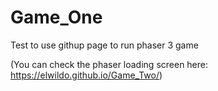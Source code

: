 # Game_One

Test to use githup page to run phaser 3 game

(You can check the phaser loading screen here: https://elwildo.github.io/Game_Two/)
